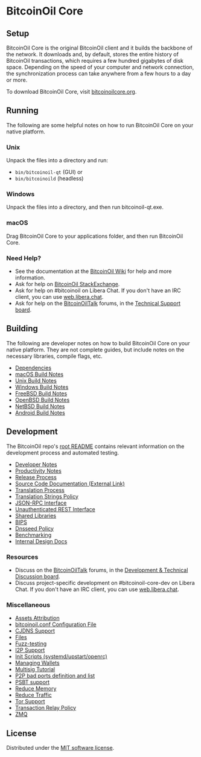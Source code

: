 BitcoinOil Core
=============

Setup
---------------------
BitcoinOil Core is the original BitcoinOil client and it builds the backbone of the network. It downloads and, by default, stores the entire history of BitcoinOil transactions, which requires a few hundred gigabytes of disk space. Depending on the speed of your computer and network connection, the synchronization process can take anywhere from a few hours to a day or more.

To download BitcoinOil Core, visit [bitcoinoilcore.org](https://bitcoincore.org/en/download/).

Running
---------------------
The following are some helpful notes on how to run BitcoinOil Core on your native platform.

### Unix

Unpack the files into a directory and run:

- `bin/bitcoinoil-qt` (GUI) or
- `bin/bitcoinoild` (headless)

### Windows

Unpack the files into a directory, and then run bitcoinoil-qt.exe.

### macOS

Drag BitcoinOil Core to your applications folder, and then run BitcoinOil Core.

### Need Help?

* See the documentation at the [BitcoinOil Wiki](https://en.bitcoinoil.it/wiki/Main_Page)
for help and more information.
* Ask for help on [BitcoinOil StackExchange](https://bitcoinoil.stackexchange.com).
* Ask for help on #bitcoinoil on Libera Chat. If you don't have an IRC client, you can use [web.libera.chat](https://web.libera.chat/#bitcoinoil).
* Ask for help on the [BitcoinOilTalk](https://bitcoinoiltalk.org/) forums, in the [Technical Support board](https://bitcoinoiltalk.org/index.php?board=4.0).

Building
---------------------
The following are developer notes on how to build BitcoinOil Core on your native platform. They are not complete guides, but include notes on the necessary libraries, compile flags, etc.

- [Dependencies](dependencies.md)
- [macOS Build Notes](build-osx.md)
- [Unix Build Notes](build-unix.md)
- [Windows Build Notes](build-windows.md)
- [FreeBSD Build Notes](build-freebsd.md)
- [OpenBSD Build Notes](build-openbsd.md)
- [NetBSD Build Notes](build-netbsd.md)
- [Android Build Notes](build-android.md)

Development
---------------------
The BitcoinOil repo's [root README](/README.md) contains relevant information on the development process and automated testing.

- [Developer Notes](developer-notes.md)
- [Productivity Notes](productivity.md)
- [Release Process](release-process.md)
- [Source Code Documentation (External Link)](https://doxygen.bitcoinoilcore.org/)
- [Translation Process](translation_process.md)
- [Translation Strings Policy](translation_strings_policy.md)
- [JSON-RPC Interface](JSON-RPC-interface.md)
- [Unauthenticated REST Interface](REST-interface.md)
- [Shared Libraries](shared-libraries.md)
- [BIPS](bips.md)
- [Dnsseed Policy](dnsseed-policy.md)
- [Benchmarking](benchmarking.md)
- [Internal Design Docs](design/)

### Resources
* Discuss on the [BitcoinOilTalk](https://bitcoinoiltalk.org/) forums, in the [Development & Technical Discussion board](https://bitcoinoiltalk.org/index.php?board=6.0).
* Discuss project-specific development on #bitcoinoil-core-dev on Libera Chat. If you don't have an IRC client, you can use [web.libera.chat](https://web.libera.chat/#bitcoinoil-core-dev).

### Miscellaneous
- [Assets Attribution](assets-attribution.md)
- [bitcoinoil.conf Configuration File](bitcoinoil-conf.md)
- [CJDNS Support](cjdns.md)
- [Files](files.md)
- [Fuzz-testing](fuzzing.md)
- [I2P Support](i2p.md)
- [Init Scripts (systemd/upstart/openrc)](init.md)
- [Managing Wallets](managing-wallets.md)
- [Multisig Tutorial](multisig-tutorial.md)
- [P2P bad ports definition and list](p2p-bad-ports.md)
- [PSBT support](psbt.md)
- [Reduce Memory](reduce-memory.md)
- [Reduce Traffic](reduce-traffic.md)
- [Tor Support](tor.md)
- [Transaction Relay Policy](policy/README.md)
- [ZMQ](zmq.md)

License
---------------------
Distributed under the [MIT software license](/COPYING).
